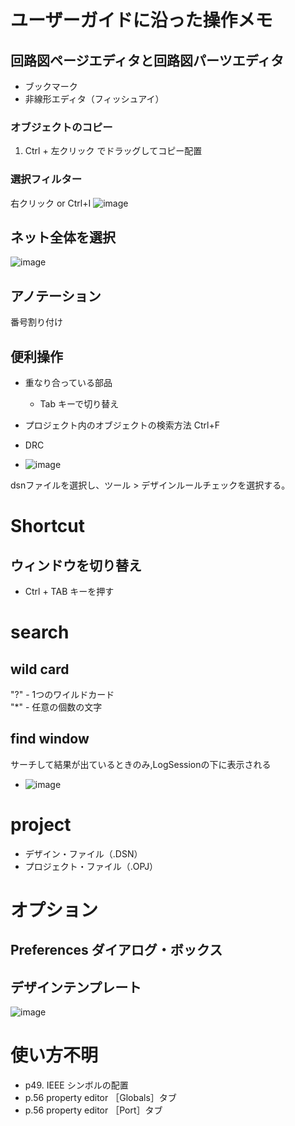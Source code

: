 # ユーザーガイドに沿った操作メモ

## 回路図ページエディタと回路図パーツエディタ
  - ブックマーク
  - 非線形エディタ（フィッシュアイ）

### オブジェクトのコピー
1. Ctrl + 左クリック でドラッグしてコピー配置


### 選択フィルター
右クリック or Ctrl+I
![image](https://user-images.githubusercontent.com/80798265/156706029-6e21c57a-2976-4ceb-b994-441b43e3783e.png)



## ネット全体を選択
![image](https://user-images.githubusercontent.com/80798265/156706532-a5d834b9-4cc6-4b07-96e5-230c4c503c31.png)

## アノテーション
番号割り付け

## 便利操作 
* 重なり合っている部品
  * Tab キーで切り替え

* プロジェクト内のオブジェクトの検索方法
Ctrl+F

* DRC
- ![image](https://user-images.githubusercontent.com/80798265/156957181-f3bef9f0-1d04-418b-b534-94360dbb0cc0.png)

dsnファイルを選択し、ツール > デザインルールチェックを選択する。

# Shortcut
## ウィンドウを切り替え
- Ctrl + TAB キーを押す


# search
## wild card
"?" - 1つのワイルドカード  
"*" - 任意の個数の文字  

## find window
サーチして結果が出ているときのみ,LogSessionの下に表示される  
- ![image](https://user-images.githubusercontent.com/80798265/156979540-83d36900-6743-4e28-aece-a9b6836aafc1.png)

# project
- デザイン・ファイル（.DSN）
- プロジェクト・ファイル（.OPJ）

# オプション
## Preferences ダイアログ・ボックス


## デザインテンプレート
![image](https://user-images.githubusercontent.com/80798265/156988062-56e652f5-7d0d-432f-b80a-d7a46f54d942.png)


# 使い方不明
- p49. IEEE シンボルの配置
- p.56 property editor ［Globals］タブ
- p.56 property editor ［Port］タブ
